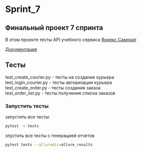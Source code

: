 # Sprint_7
## Финальный проект 7 спринта
В этом проекте тесты API учебного сервиса [Яндекс Самокат](https://qa-scooter.praktikum-services.ru/)

[Документация](qa-scooter.praktikum-services.ru/docs/.)

## Тесты
test_create_courier.py - тесты на создание курьера  
test_login_courier.py - тесты авторизации курьера  
test_create_order.py - тесты создания заказа  
test_order_list.py - тесты получения списка заказов  


### Запустить тесты
запустить все тесты:
```bash
pytest -v tests
```
зпустить все тесты с генерацией отчетов  
```bash
pytest tests --alluredir=allure_results 
```
